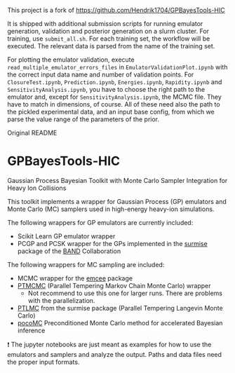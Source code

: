 This project is a fork of https://github.com/Hendrik1704/GPBayesTools-HIC

It is shipped with additional submission scripts for running emulator generation, validation and posterior generation on a  slurm cluster.
For training, use `submit_all.sh`. For each training set, the workflow will be executed. The relevant data is parsed from the name of the training set.

For plotting the emulator validation, execute `read_multiple_emulator_errors_files` in `EmulatorValidationPlot.ipynb` with the correct input data name and number of validation points. For `ClosureTest.ipynb`, `Prediction.ipynb`, `Energies.ipynb`, `Rapidity.ipynb` and `SensitivityAnalysis.ipynb`, you have to choose the right path to the emulator and, except for `SensitivityAnalysis.ipynb`, the MCMC file. They have to match in dimensions, of course. All of these need also the path to the pickled experimental data, and an input base config, from which we parse the value range of the parameters of the prior.


Original README
# GPBayesTools-HIC

Gaussian Process Bayesian Toolkit with Monte Carlo Sampler Integration for Heavy Ion Collisions

This toolkit implements a wrapper for Gaussian Process (GP) emulators and Monte Carlo (MC) samplers used in 
high-energy heavy-ion simulations.

The following wrappers for GP emulators are currently included:
- Scikit Learn GP emulator wrapper
- PCGP and PCSK wrapper for the GPs implemented in the [surmise](https://github.com/bandframework/surmise) package of the [BAND](https://bandframework.github.io/) Collaboration

The following wrappers for MC sampling are included:
- MCMC wrapper for the [emcee](https://github.com/topics/emcee) package
- [PTMCMC](https://github.com/willvousden/ptemcee) (Parallel Tempering Markov Chain Monte Carlo) wrapper
    - Not recommend to use this one for larger runs. There are problems with the parallelization.
- [PTLMC](https://github.com/bandframework/surmise) from the surmise package (Parallel Tempering Langevin Monte Carlo)
- [pocoMC](https://github.com/minaskar/pocomc) Preconditioned Monte Carlo method for accelerated Bayesian inference


:exclamation: The jupyter notebooks are just meant as examples for how to use the emulators and samplers and analyze the output.
Paths and data files need the proper input formats.
